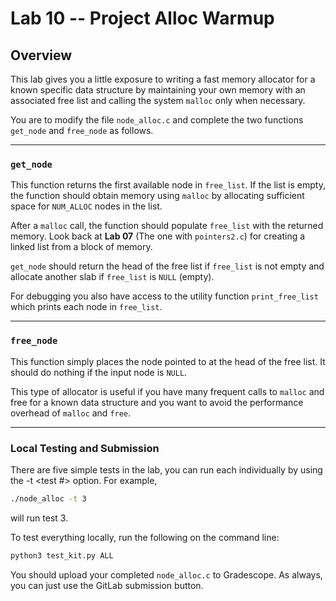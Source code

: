 # Lab 10 -- Project Alloc Warmup

## Overview

This lab gives you a little exposure to writing a fast memory allocator for a
known specific data structure by maintaining your own memory with an associated
free list and calling the system `malloc` only when necessary.

You are to modify the file `node_alloc.c` and complete the two functions
`get_node` and `free_node` as follows.

---

### `get_node`

This function returns the first available node in `free_list`. If the list is
empty, the function should obtain memory using `malloc` by allocating
sufficient space for `NUM_ALLOC` nodes in the list. 

After a `malloc` call, the function should populate `free_list` with the
returned memory. Look back at **Lab 07** (The one with `pointers2.c`) for
creating a linked list from a block of memory.

`get_node` should return the head of the free list if `free_list` is not empty
and allocate another slab if `free_list` is `NULL` (empty).

For debugging you also have access to the utility function `print_free_list`
which prints each node in `free_list`.

---

### `free_node`

This function simply places the node pointed to at the head of the free list.
It should do nothing if the input node is `NULL`.

This type of allocator is useful if you have many frequent calls to `malloc`
and free for a known data structure and you want to avoid the performance
overhead of `malloc` and `free`.

---

### Local Testing and Submission

There are five simple tests in the lab, you can run each individually by using
the -t <test #> option. For example,
```bash
./node_alloc -t 3 
```
will run test 3. 

To test everything locally, run the following on the command line:
```bash
python3 test_kit.py ALL
```

You should upload your completed `node_alloc.c` to Gradescope. As always, you
can just use the GitLab submission button.
